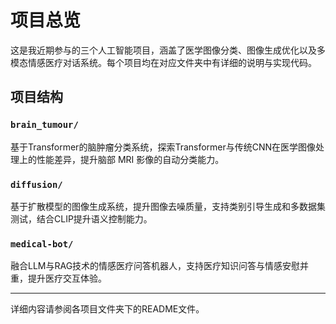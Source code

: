 # 项目总览

这是我近期参与的三个人工智能项目，涵盖了医学图像分类、图像生成优化以及多模态情感医疗对话系统。每个项目均在对应文件夹中有详细的说明与实现代码。

## 项目结构

### `brain_tumour/`
基于Transformer的脑肿瘤分类系统，探索Transformer与传统CNN在医学图像处理上的性能差异，提升脑部 MRI 影像的自动分类能力。

### `diffusion/`
基于扩散模型的图像生成系统，提升图像去噪质量，支持类别引导生成和多数据集测试，结合CLIP提升语义控制能力。

### `medical-bot/`
融合LLM与RAG技术的情感医疗问答机器人，支持医疗知识问答与情感安慰并重，提升医疗交互体验。

---

详细内容请参阅各项目文件夹下的README文件。
